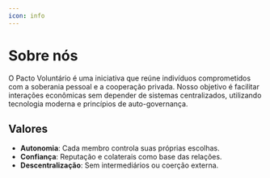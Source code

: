 ```yaml
---
icon: info
---
```


# Sobre nós

O Pacto Voluntário é uma iniciativa que reúne indivíduos comprometidos com a soberania pessoal e a cooperação privada. Nosso objetivo é facilitar interações econômicas sem depender de sistemas centralizados, utilizando tecnologia moderna e princípios de auto-governança.

## Valores

* **Autonomia**: Cada membro controla suas próprias escolhas.
* **Confiança**: Reputação e colaterais como base das relações.
* **Descentralização**: Sem intermediários ou coerção externa.
